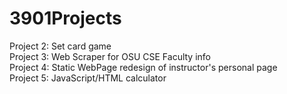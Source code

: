# 3901Projects

Project 2: Set card game  
Project 3: Web Scraper for OSU CSE Faculty info  
Project 4: Static WebPage redesign of instructor's personal page  
Project 5: JavaScript/HTML calculator  
